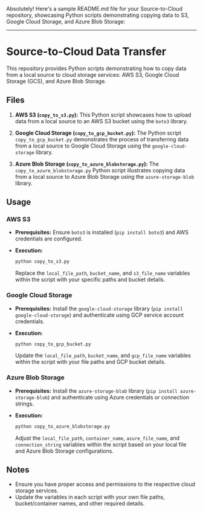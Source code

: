 Absolutely! Here's a sample README.md file for your Source-to-Cloud repository, showcasing Python scripts demonstrating copying data to S3, Google Cloud Storage, and Azure Blob Storage:

---

# Source-to-Cloud Data Transfer

This repository provides Python scripts demonstrating how to copy data from a local source to cloud storage services: AWS S3, Google Cloud Storage (GCS), and Azure Blob Storage.

## Files

1. **AWS S3 (`copy_to_s3.py`):** This Python script showcases how to upload data from a local source to an AWS S3 bucket using the `boto3` library.

2. **Google Cloud Storage (`copy_to_gcp_bucket.py`):** The Python script `copy_to_gcp_bucket.py` demonstrates the process of transferring data from a local source to Google Cloud Storage using the `google-cloud-storage` library.

3. **Azure Blob Storage (`copy_to_azure_blobstorage.py`):** The `copy_to_azure_blobstorage.py` Python script illustrates copying data from a local source to Azure Blob Storage using the `azure-storage-blob` library.

## Usage

### AWS S3

- **Prerequisites:** Ensure `boto3` is installed (`pip install boto3`) and AWS credentials are configured.

- **Execution:**
    ```bash
    python copy_to_s3.py
    ```
    Replace the `local_file_path`, `bucket_name`, and `s3_file_name` variables within the script with your specific paths and bucket details.

### Google Cloud Storage

- **Prerequisites:** Install the `google-cloud-storage` library (`pip install google-cloud-storage`) and authenticate using GCP service account credentials.

- **Execution:**
    ```bash
    python copy_to_gcp_bucket.py
    ```
    Update the `local_file_path`, `bucket_name`, and `gcp_file_name` variables within the script with your file paths and GCP bucket details.

### Azure Blob Storage

- **Prerequisites:** Install the `azure-storage-blob` library (`pip install azure-storage-blob`) and authenticate using Azure credentials or connection strings.

- **Execution:**
    ```bash
    python copy_to_azure_blobstorage.py
    ```
    Adjust the `local_file_path`, `container_name`, `azure_file_name`, and `connection_string` variables within the script based on your local file and Azure Blob Storage configurations.

## Notes

- Ensure you have proper access and permissions to the respective cloud storage services.
- Update the variables in each script with your own file paths, bucket/container names, and other required details.

